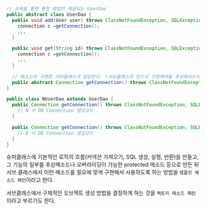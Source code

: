 ```java
// 상속을 통한 확장 방법이 제공되는 UserDao
public abstract class UserDao {
  public void add(User user) throws ClassNotFoundException, SQLException {
    connection c =getConnection();
    ...
  }

  public void get(String id) throws ClassNotFoundException, SQLException {
    connection c =getConnection();
    ...
  }

  // 메소드의 구현은 서브클래스가 담당한다. (서브클래스가 반드시 구현해야될 추상메서드이다.)
  public abstract Connection getConnection() throws ClassNotFoundException, SQLException;
}

public class NUserDao extends UserDao {
  public Connection getConnection() throws ClassNotFoundException, SQLException {
    // N 사 DB Connection 생성코드
  }

  public Connection getConnection() throws ClassNotFoundException, SQLException {
    // D 사 DB Connection 생성코드
  }
}
```

슈퍼클래스에 기본적인 로직의 흐름(커넥션 가져오기, SQL 생성, 실행, 반환)을 만들고, 그 기능의 일부를 추상메소드나 오버라이딩이 가능한 protected 메소드 등으로 만든 뒤 서브 클래스에서 이런 메소드를 필요에 맞게 구현해서 사용하도록 하는 방법을 `템플릿 메소드 패턴`이라고 한다.

서브클래스에서 구체적인 오브젝트 생성 방법을 결정하게 하는 것을 `팩토리 메소드 패턴`이라고 부르기도 한다.
